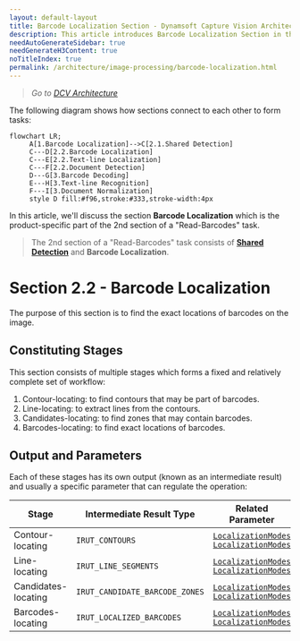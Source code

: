 ```yaml
---
layout: default-layout
title: Barcode Localization Section - Dynamsoft Capture Vision Architecture
description: This article introduces Barcode Localization Section in the Dynamsoft Capture Vision architecture.
needAutoGenerateSidebar: true
needGenerateH3Content: true
noTitleIndex: true
permalink: /architecture/image-processing/barcode-localization.html
---
```


> *Go to [DCV Architecture](../index.md)*

The following diagram shows how sections connect to each other to form tasks:

```mermaid
flowchart LR;
     A[1.Barcode Localization]-->C[2.1.Shared Detection]
     C---D[2.2.Barcode Localization]
     C---E[2.2.Text-line Localization]
     C---F[2.2.Document Detection]
     D---G[3.Barcode Decoding]
     E---H[3.Text-line Recognition]
     F---I[3.Document Normalization]
     style D fill:#f96,stroke:#333,stroke-width:4px
```

In this article, we'll discuss the section **Barcode Localization** which is the product-specific part of the 2nd section of a "Read-Barcodes" task.

> The 2nd section of a "Read-Barcodes" task consists of [**Shared Detection**](shared-detection.md) and **Barcode Localization**.

# Section 2.2 - Barcode Localization

The purpose of this section is to find the exact locations of barcodes on the image.

## Constituting Stages

This section consists of multiple stages which forms a fixed and relatively complete set of workflow:

1. Contour-locating: to find contours that may be part of barcodes.
2. Line-locating: to extract lines from the contours.
3. Candidates-locating: to find zones that may contain barcodes.
4. Barcodes-locating: to find exact locations of barcodes.

## Output and Parameters

Each of these stages has its own output (known as an intermediate result) and usually a specific parameter that can regulate the operation:

| Stage               | Intermediate Result Type       | Related Parameter                                                                                                                                                                                                |
| ------------------- | ------------------------------ | ---------------------------------------------------------------------------------------------------------------------------------------------------------------------------------------------------------------- |
| Contour-locating    | `IRUT_CONTOURS`                | [`LocalizationModes`](../../parameters/reference/barcode-reader-task-settings/localization-modes.md) <br/>[`LocalizationModes`](../../parameters/reference/barcode-reader-task-settings/barcode-format-ids.md)   |
| Line-locating       | `IRUT_LINE_SEGMENTS`           | [`LocalizationModes`](../../parameters/reference/barcode-reader-task-settings/localization-modes.md) <br/>[`LocalizationModes`](../../parameters/reference/barcode-reader-task-settings/barcode-format-ids.md)   |
| Candidates-locating | `IRUT_CANDIDATE_BARCODE_ZONES` | [`LocalizationModes`](../../parameters/reference/barcode-reader-task-settings/localization-modes.md)  <br/>[`LocalizationModes`](../../parameters/reference/barcode-reader-task-settings/barcode-format-ids.md)  |
| Barcodes-locating   | `IRUT_LOCALIZED_BARCODES`      | [`LocalizationModes`](../../parameters/reference/barcode-reader-task-settings/localization-modes.md)   <br/>[`LocalizationModes`](../../parameters/reference/barcode-reader-task-settings/barcode-format-ids.md) |